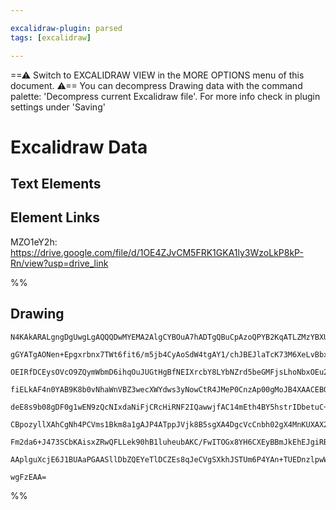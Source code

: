 ```yaml
---

excalidraw-plugin: parsed
tags: [excalidraw]

---
```

==⚠  Switch to EXCALIDRAW VIEW in the MORE OPTIONS menu of this document. ⚠== You can decompress Drawing data with the command palette: 'Decompress current Excalidraw file'. For more info check in plugin settings under 'Saving'


# Excalidraw Data

## Text Elements
## Element Links
MZO1eY2h: https://drive.google.com/file/d/1OE4ZJvCM5FRK1GKA1ly3WzoLkP8kP-Rn/view?usp=drive_link

%%
## Drawing
```compressed-json
N4KAkARALgngDgUwgLgAQQQDwMYEMA2AlgCYBOuA7hADTgQBuCpAzoQPYB2KqATLZMzYBXUtiRoIACyhQ4zZAHoFAc0JRJQgEYA6bGwC2CgF7N6hbEcK4OCtptbErHALRY8RMpWdx8Q1TdIEfARcZgRmBShcZQUebQBGeISaOiCEfQQOKGZuAG1wMFAwYogSbggAWQAtAHl4hABNHkkU4shYRHL0zQRiYlxNYNaSzG5nAFZxpIA2cYB2ABYeeJ5x

gGYATgAONen+Epgxrbnx7TWt6fit6/m5jb4CyAoSdW4tgAY1/chJBEJlaTcK73M6XeLvBbxe4LLbjb4QazKIZod7w5hQUhsADWCAAwmx8GxSOUAMT1clIeGaXDYLHKTFCDjEfGE4kSDHWZhwXCBLLDSAAM0I+HwAGVYMj0IIPPyIOjMTiAOovFpoB5tOUY7EIcUwSVyglleEMgEccI5NDxeFsbnYNSHS3vVGPCD04RwACSxAtqFyAF14QLyBkvdw

OEIRfDCEysOVcO9ZQymWbmD6ihqOuJUGtHgBfNEIXrcbY8LYbNZrd5beGMFjsLhoNbxOEu2usTgAOU4Ym40wWswWUy2CyjzAAImkoEW0AKCGEqcImQBRYIZLI+/3woRwfpT4hAk7jSEbJY8NZLeFEDhY8rSWTyJRkQiMbTKNhsJEIXQGBRC4IKYgFHiGolwWKoACl6FxCpxgAMQAJQAaXiABxRCAEF4nwGA1kVIw2AAGSxAAFLYSOceCbDMBAKAA

fiELkAF4n0YAB9K8b0vNhaWnVBZ3wecXWYdws3yNowCtR4JMeP0CnzAp00gMoJB4XAACEBQFAixyEWVM3KKdMCgWVRjQBZy20WYIXeOY5mmd5mw2eI5nhB1eHiaYEmOZz4khT5pjs6sXWeYhXjQIKNV+f5ATVFsNURSVnQ1eVtRZIlSQpepZWpWk3UZZkCXS9lyA4LkeUyYzA2FMUJSzA0ZTRLUlRVbh1RKFKcV1fVpSNF0TUkFMfUkjUbRpe0gS

deE8s9b08gDF0g1wEN9zQcNIxdaNiFjCRcHiRNF2IQawwjfAC14mEth4BY5hstrIDbetuC+VsmHbDguw4HtwvuKYbuuUcJ2CPduAxIQEAXfKV3SCqfTW06XW3XdeOcyZj1PJthpKDjjvWjVCR4la+LncGXUM4yJETSgABUsHJ9BZQFTgoFFQgjCzHgkpKRmslgpbhTcuKSjJ9CiGUBt0GCAVKpe0goHMAgRf+cXoBtWU9CyXBoyYUNVpO61SH+aM

CBpozyllXAhCgNh4PCVms1Bkm8a1gAJP4ATppJVjk8B5sgXA4DgcVcCnbh02gX4MnKUXAX2BhCBotSaTpJMCtZUlNIzgVhggbARF5KAPSnfRxQVPFCrZdAyQQCls9z0h88L9JE9ylO0or6ASrK/Pa7zirG/0WDqq6uqev3WO64bouS+1ZVQtVXhx97rJ++nzravKUee/rvui/g4RTXNIFF+35ei5qW1xsdTmc6Xgui9gpnef0fnuEFm+T7v9IH6y

Fm2da6+J473SCbKAisxZRwQFLLek90hB1luheubAKC/FwITOGx8YH6CXEyBBmJkEhEJgiRBVAMFAP0LgpBVN4B1RTtnYSmIRQAA0gQeTiFWd46xxgbEuDCPYBQ5TYAYfgBobxphxDWKsGynxxifH7JjCA+EDCh1bAQMG3B3iWWmAFE4clSGn3SHvfKR0JC0NjvSEgv92bX3McQcUCA4CvzMQbYgFQ2BbWwQMYIhN+KCRKDYtuyiNRqQJIQ0gyhqQ

AAplguXcjE6J1BUAaPGAASllDbZQEYeTlDCZEs8qJeCVgSXkhJSTUm6P4YAn+TUEDnzlpwWGet+GLQyDbGMBsODKECSUTInjeIO3hNgIgDi0D9JdBwJa9tSBg2tJbK8kywblJKHYAAVggbA2RRTjLgK49x4zBi8R8Y7P26znwICpu+fAXT2jUI3mkE5nA1YMStvoKhnRda4yxtxHE3jiaBkxMXO5dTxaHMvKEUBJzGDnIJDjfA3swDyUFMKcIodc

wgFzEAA=
```
%%